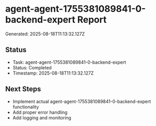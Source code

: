 # agent-agent-1755381089841-0-backend-expert Report

Generated: 2025-08-18T11:13:32.127Z

## Status
- Task: agent-agent-1755381089841-0-backend-expert
- Status: Completed
- Timestamp: 2025-08-18T11:13:32.127Z

## Next Steps
- Implement actual agent-agent-1755381089841-0-backend-expert functionality
- Add proper error handling
- Add logging and monitoring
